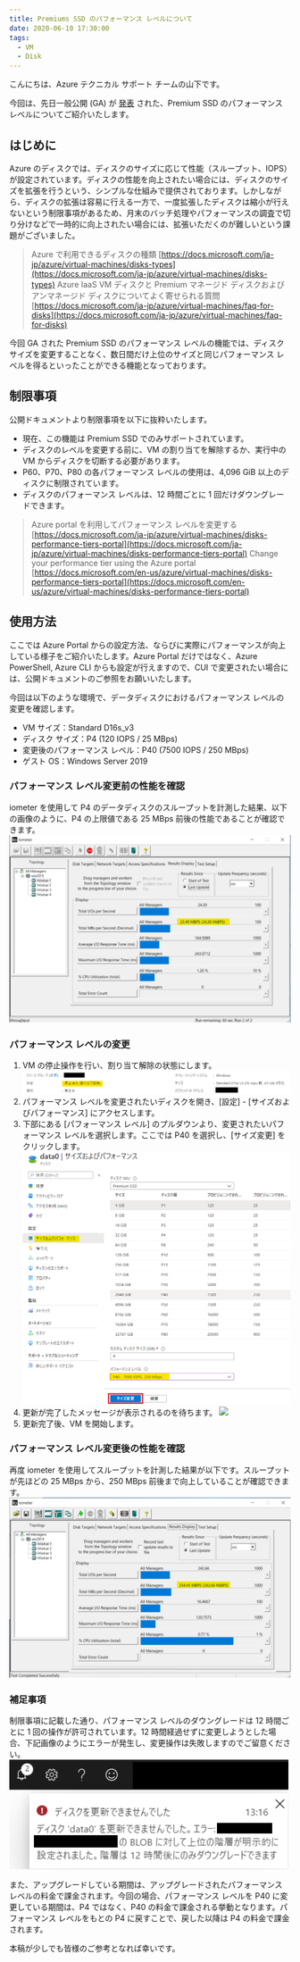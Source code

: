 ```yaml
---
title: Premiums SSD のパフォーマンス レベルについて
date: 2020-06-10 17:30:00
tags:
  - VM
  - Disk
---
```


こんにちは、Azure テクニカル サポート チームの山下です。

今回は、先日一般公開 (GA) が [発表](https://azure.microsoft.com/en-us/updates/performance-tiers-for-premium-ssds-is-now-generally-available/) された、Premium SSD のパフォーマンス レベルについてご紹介いたします。


## はじめに
Azure のディスクでは、ディスクのサイズに応じて性能（スループット、IOPS）が設定されています。ディスクの性能を向上されたい場合には、ディスクのサイズを拡張を行うという、シンプルな仕組みで提供されております。しかしながら、ディスクの拡張は容易に行える一方で、一度拡張したディスクは縮小が行えないという制限事項があるため、月末のバッチ処理やパフォーマンスの調査で切り分けなどで一時的に向上されたい場合には、拡張いただくのが難しいという課題がございました。

> Azure で利用できるディスクの種類
> [https://docs.microsoft.com/ja-jp/azure/virtual-machines/disks-types](https://docs.microsoft.com/ja-jp/azure/virtual-machines/disks-types)
> Azure IaaS VM ディスクと Premium マネージド ディスクおよびアンマネージド ディスクについてよく寄せられる質問
> [https://docs.microsoft.com/ja-jp/azure/virtual-machines/faq-for-disks](https://docs.microsoft.com/ja-jp/azure/virtual-machines/faq-for-disks)

今回 GA された Premium SSD のパフォーマンス レベルの機能では、ディスク サイズを変更することなく、数日間だけ上位のサイズと同じパフォーマンス レベルを得るといったことができる機能となっております。

## 制限事項
公開ドキュメントより制限事項を以下に抜粋いたします。

- 現在、この機能は Premium SSD でのみサポートされています。
- ディスクのレベルを変更する前に、VM の割り当てを解除するか、実行中の VM からディスクを切断する必要があります。
- P60、P70、P80 の各パフォーマンス レベルの使用は、4,096 GiB 以上のディスクに制限されています。
- ディスクのパフォーマンス レベルは、12 時間ごとに 1 回だけダウングレードできます。

> Azure portal を利用してパフォーマンス レベルを変更する
> [https://docs.microsoft.com/ja-jp/azure/virtual-machines/disks-performance-tiers-portal](https://docs.microsoft.com/ja-jp/azure/virtual-machines/disks-performance-tiers-portal)
> Change your performance tier using the Azure portal
> [https://docs.microsoft.com/en-us/azure/virtual-machines/disks-performance-tiers-portal](https://docs.microsoft.com/en-us/azure/virtual-machines/disks-performance-tiers-portal)

## 使用方法
ここでは Azure Portal からの設定方法、ならびに実際にパフォーマンスが向上している様子をご紹介いたします。Azure Portal だけではなく、Azure PowerShell, Azure CLI からも設定が行えますので、CUI で変更されたい場合には、公開ドキュメントのご参照をお願いいたします。

今回は以下のような環境で、データディスクにおけるパフォーマンス レベルの変更を確認します。

- VM サイズ：Standard D16s_v3
- ディスク サイズ：P4 (120 IOPS / 25 MBps)
- 変更後のパフォーマンス レベル：P40 (7500 IOPS / 250 MBps)
- ゲスト OS：Windows Server 2019

### パフォーマンス レベル変更前の性能を確認
iometer を使用して P4 のデータディスクのスループットを計測した結果、以下の画像のように、P4 の上限値である 25 MBps 前後の性能であることが確認できます。
![](./introduction-performance-tier-ssd/originalthroughput.png)

### パフォーマンス レベルの変更
1. VM の停止操作を行い、割り当て解除の状態にします。
![](./introduction-performance-tier-ssd/deallocated.png)
1. パフォーマンス レベルを変更されたいディスクを開き、[設定] - [サイズおよびパフォーマンス] にアクセスします。
1. 下部にある [パフォーマンス レベル] のプルダウンより、変更されたいパフォーマンス レベルを選択します。ここでは P40 を選択し、[サイズ変更] をクリックします。
![](./introduction-performance-tier-ssd/performancelevel.png)
1. 更新が完了したメッセージが表示されるのを待ちます。
![](./changed.png)
1. 更新完了後、VM を開始します。

### パフォーマンス レベル変更後の性能を確認
再度 iometer を使用してスループットを計測した結果が以下です。スループットが先ほどの 25 MBps から、250 MBps 前後まで向上していることが確認できます。
![](./introduction-performance-tier-ssd/highthroughput.png)

### 補足事項
制限事項に記載した通り、パフォーマンス レベルのダウングレードは 12 時間ごとに 1 回の操作が許可されています。12 時間経過せずに変更しようとした場合、下記画像のようにエラーが発生し、変更操作は失敗しますのでご留意ください。
![](./introduction-performance-tier-ssd/changeerror.png)

また、アップグレードしている期間は、アップグレードされたパフォーマンス レベルの料金で課金されます。今回の場合、パフォーマンス レベルを P40 に変更している期間は、P4 ではなく、P40 の料金で課金される挙動となります。パフォーマンス レベルをもとの P4 に戻すことで、戻した以降は P4 の料金で課金されます。

本稿が少しでも皆様のご参考となれば幸いです。
